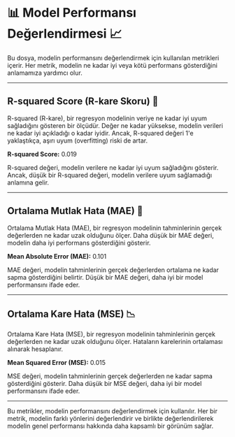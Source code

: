 # 📊 Model Performansı Değerlendirmesi 📈

Bu dosya, modelin performansını değerlendirmek için kullanılan metrikleri içerir. Her metrik, modelin ne kadar iyi veya kötü performans gösterdiğini anlamamıza yardımcı olur.

---

## R-squared Score (R-kare Skoru) 🎯

R-squared (R-kare), bir regresyon modelinin veriye ne kadar iyi uyum sağladığını gösteren bir ölçüdür. Değer ne kadar yüksekse, modelin verileri ne kadar iyi açıkladığı o kadar iyidir. Ancak, R-squared değeri 1'e yaklaştıkça, aşırı uyum (overfitting) riski de artar.

**R-squared Score:** 0.019

R-squared değeri, modelin verilere ne kadar iyi uyum sağladığını gösterir. Ancak, düşük bir R-squared değeri, modelin verilere uyum sağlamadığı anlamına gelir.

---

## Ortalama Mutlak Hata (MAE) 📏

Ortalama Mutlak Hata (MAE), bir regresyon modelinin tahminlerinin gerçek değerlerden ne kadar uzak olduğunu ölçer. Daha düşük bir MAE değeri, modelin daha iyi performans gösterdiğini gösterir.

**Mean Absolute Error (MAE):** 0.101

MAE değeri, modelin tahminlerinin gerçek değerlerden ortalama ne kadar sapma gösterdiğini belirtir. Düşük bir MAE değeri, daha iyi bir model performansını ifade eder.

---

## Ortalama Kare Hata (MSE) 📉

Ortalama Kare Hata (MSE), bir regresyon modelinin tahminlerinin gerçek değerlerden ne kadar uzak olduğunu ölçer. Hataların karelerinin ortalaması alınarak hesaplanır.

**Mean Squared Error (MSE):** 0.015

MSE değeri, modelin tahminlerinin gerçek değerlerden ne kadar sapma gösterdiğini gösterir. Daha düşük bir MSE değeri, daha iyi bir model performansını ifade eder.

---

Bu metrikler, modelin performansını değerlendirmek için kullanılır. Her bir metrik, modelin farklı yönlerini değerlendirir ve birlikte değerlendirilerek modelin genel performansı hakkında daha kapsamlı bir görünüm sağlar.
